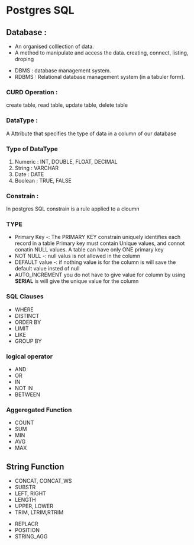 # Postgres SQL
## Database : 
* An organised colllection of data.
* A method to manipulate and access the data.
creating, connect, listing, droping
- DBMS : database management system.
- RDBMS : Relational database management system (in a tabuler form).
### CURD Operation : 
create table, read table, update table, delete table

### DataType :
 A Attribute that specifies the type of data in a column of our database

### Type of DataType 
1. Numeric : INT, DOUBLE, FLOAT, DECIMAL
2. String : VARCHAR
3. Date : DATE
4. Boolean : TRUE, FALSE


### Constrain : 
In postgres SQL  constrain is a rule applied to a cloumn

### TYPE 
* Primary Key -:
The PRIMARY KEY constrain uniquely identifies each record in a table
Primary key must contain Unique values, and connot conatin NULL values.
A table can have only ONE primary key
* NOT NULL -:
null valus is not allowed in the column
* DEFAULT value -:
if nothing value is for the column is will save the default value insted of null 
* AUTO_INCREMENT 
you do not have to give value for column by using **SERIAL** is will give the unique value for the column

### SQL Clauses 
- WHERE
- DISTINCT 
- ORDER BY
- LIMIT
- LIKE
- GROUP BY
### **logical operator** 
- AND
- OR
- IN 
- NOT IN
- BETWEEN
### **Aggeregated Function**
- COUNT
- SUM
- MIN
- AVG 
- MAX
## **String Function** 
- CONCAT, CONCAT_WS
- SUBSTR
- LEFT, RIGHT
- LENGTH
- UPPER, LOWER
- TRIM, LTRIM,RTRIM
* REPLACR
* POSITION 
* STRING_AGG
